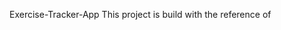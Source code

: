 Exercise-Tracker-App</n>
This project is build with the reference of <a href="https://www.youtube.com/watch?v=7CqJlxBYj-M">
